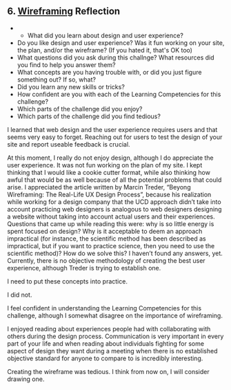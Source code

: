 ## 6. [Wireframing](6_wireframing/readme.md) Reflection

* * What did you learn about design and user experience? 
* Do you like design and user experience? Was it fun working on your site, the plan, and/or the wireframe? (If you hated it, that's OK too)
* What questions did you ask during this challnge? What resources did you find to help you answer them?  
* What concepts are you having trouble with, or did you just figure something out? If so, what?  
* Did you learn any new skills or tricks?
* How confident are you with each of the Learning Competencies for this challenge? 
* Which parts of the challenge did you enjoy?
* Which parts of the challenge did you find tedious?

I learned that web design and the user experience requires users and that seems very easy to forget. Reaching out for users to test the design of your site and report useable feedback is crucial. 

At this moment, I really do not enjoy design, although I do appreciate the user experience. It was not fun working on the plan of my site. I kept thinking that I would like a cookie cutter format, while also thinking how awful that would be as well because of all the potential problems that could arise.
I appreciated the article written by Marcin Treder, “Beyong Wireframing: The Real-Life UX Design Process”, because his realization while working for a design company that the UCD approach didn’t take into account practicing web designers is analogous to web designers designing a website without taking into account actual users and their experiences.  Questions that came up while reading this were: why is so little energy is spent focused on design? Why is it acceptable to deem an approach impractical (for instance, the scientific method has been described as impractical, but if you want to practice science, then you need to use the scientific method)? How do we solve this? I haven’t found any answers, yet. Currently, there is no objective methodology of creating the best user experience, although Treder is trying to establish one. 

I need to put these concepts into practice. 

I did not.

I feel confident in understanding the Learning Competencies for this challenge, although I somewhat disagree on the importance of wireframing.

I enjoyed reading about experiences people had with collaborating with others during the design process. Communication is very important in every part of your life and when reading about individuals fighting for some aspect of design they want during a meeting when there is no established objective standard for anyone to compare to is incredibly interesting. 

Creating the wireframe was tedious. I think from now on, I will consider drawing one.
